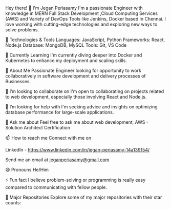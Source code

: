 Hey there! 👋 I'm Jegan Periasamy 
I'm a passionate Engineer with knowledge in MERN Full Stack Development ,Cloud Computing Services (AWS) and Variety of DevOps Tools like Jenkins, Docker  based in Chennai. I love working with cutting-edge technologies and exploring new ways to solve problems.

🔧 Technologies & Tools
Languages: JavaScript, Python
Frameworks: React, Node.js
Database: MongoDB, MySQL
Tools: Git, VS Code

🌱 Currently Learning
I'm currently diving deeper into Docker and Kubernetes to enhance my deployment and scaling skills.

🚀 About Me
Passionate Engineer looking for opportunity to work collaboratively in software development and delivery processes of Businesses.

👯 I’m looking to collaborate on
I'm open to collaborating on projects related to web development, especially those involving React and Node.js.

🤔 I’m looking for help with
I'm seeking advice and insights on optimizing database performance for large-scale applications.

💬 Ask me about
Feel free to ask me about web development, AWS - Solution Architect Certification

📫 How to reach me
Connect with me on 

LinkedIn - https://www.linkedin.com/in/jegan-periasamy-14a139154/

Send me an email at jeganperiasamy@gmail.com

😄 Pronouns
He/Him

⚡ Fun fact
I believe problem-solving or programming is really easy compared to communicating with fellow people.

🌟 Major Repositories
Explore some of my major repositories with their star counts:

